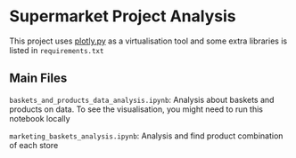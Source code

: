 # Supermarket Project Analysis

This project uses [plotly.py](https://github.com/plotly/plotly.py) as a virtualisation tool
and some extra libraries is listed in `requirements.txt`

## Main Files

`baskets_and_products_data_analysis.ipynb`: Analysis about baskets and products on data.
To see the visualisation, you might need to run this notebook locally 

`marketing_baskets_analysis.ipynb`: Analysis and find product combination of each store
